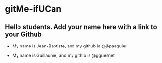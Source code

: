 # gitMe-ifUCan

## Hello students. Add your name here with a link to your Github

* My name is Jean-Baptiste, and my github is @jbpasquier

* My name is Guillaume, and my githib is @gguesnet
